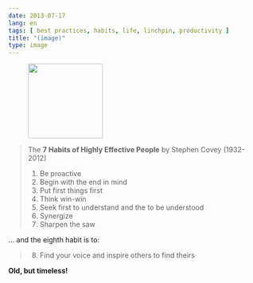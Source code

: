 ```yaml
---
date: 2013-07-17
lang: en
tags: [ best practices, habits, life, linchpin, productivity ]
title: "(image)"
type: image
---
```


<figure>
<a
href="https://hugo.ferreira.cc/the-7-habits-of-highly-effective-people-by-stephen/attachment/439/"
rel="attachment"><img
src="/wp-content/uploads/2013/07/tumblr_mq3d8pfAIf1qz82meo1_1280-150x150.png"
width="150" height="150" /></a></figure>

> The **7 Habits of Highly Effective People** by Stephen Covey
> (1932-2012)
>
> 1.  Be proactive
> 2.  Begin with the end in mind
> 3.  Put first things first
> 4.  Think win-win
> 5.  Seek first to understand and the to be understood
> 6.  Synergize
> 7.  Sharpen the saw

... and the eighth habit is to:

> 8.  Find your voice and inspire others to find theirs

**Old, but timeless!**

